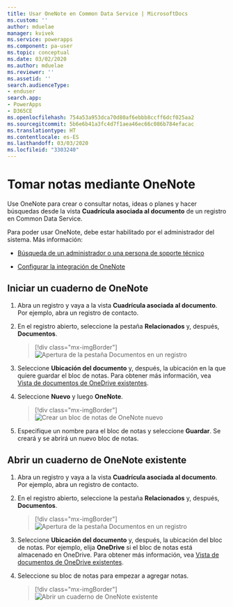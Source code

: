 ```yaml
---
title: Usar OneNote en Common Data Service | MicrosoftDocs
ms.custom: ''
author: mduelae
manager: kvivek
ms.service: powerapps
ms.component: pa-user
ms.topic: conceptual
ms.date: 03/02/2020
ms.author: mduelae
ms.reviewer: ''
ms.assetid: ''
search.audienceType:
- enduser
search.app:
- PowerApps
- D365CE
ms.openlocfilehash: 754a53a953dca70d80af6ebbb8ccff6dcf025aa2
ms.sourcegitcommit: 5b6e6b41a3fc4d7f1aea46ec66c086b784efacac
ms.translationtype: HT
ms.contentlocale: es-ES
ms.lasthandoff: 03/03/2020
ms.locfileid: "3303240"
---
```

# <a name="take-notes-by-using-onenote"></a>Tomar notas mediante OneNote 

Use OneNote para crear o consultar notas, ideas o planes y hacer búsquedas desde la vista **Cuadrícula asociada al documento** de un registro en Common Data Service.

Para poder usar OneNote, debe estar habilitado por el administrador del sistema. Más información:

-   [Búsqueda de un administrador o una persona de soporte técnico](find-admin.md)  

-   [Configurar la integración de OneNote](https://docs.microsoft.com/power-platform/admin/set-up-onenote-integration-in-dynamics-365)  

## <a name="start-a-new-onenote-notebook"></a>Iniciar un cuaderno de OneNote

1. Abra un registro y vaya a la vista **Cuadrícula asociada al documento**. Por ejemplo, abra un registro de contacto.

2. En el registro abierto, seleccione la pestaña **Relacionados** y, después, **Documentos**.
 
    > [!div class="mx-imgBorder"]
    > ![Apertura de la pestaña Documentos en un registro](media/onedrive_nav.png "Apertura de la pestaña Documentos en un registro")

3. Seleccione **Ubicación del documento** y, después, la ubicación en la que quiere guardar el bloc de notas. Para obtener más información, vea [Vista de documentos de OneDrive existentes](one-drive.md#view-existing-onedrive-documents).

4. Seleccione **Nuevo** y luego **OneNote**. 

    > [!div class="mx-imgBorder"]
    > ![Crear un bloc de notas de OneNote nuevo](media/onenote.png "Crear un bloc de notas de OneNote nuevo")

5. Especifique un nombre para el bloc de notas y seleccione **Guardar**. Se creará y se abrirá un nuevo bloc de notas.

## <a name="open-an-existing-onenote-notebook"></a>Abrir un cuaderno de OneNote existente

1. Abra un registro y vaya a la vista **Cuadrícula asociada al documento**. Por ejemplo, abra un registro de contacto.

2. En el registro abierto, seleccione la pestaña **Relacionados** y, después, **Documentos**.
 
    > [!div class="mx-imgBorder"]
    > ![Apertura de la pestaña Documentos en un registro](media/onedrive_nav.png "Apertura de la pestaña Documentos en un registro")

3. Seleccione **Ubicación del documento** y, después, la ubicación del bloc de notas. Por ejemplo, elija **OneDrive** si el bloc de notas está almacenado en OneDrive. Para obtener más información, vea [Vista de documentos de OneDrive existentes](one-drive.md#view-existing-onedrive-documents).

4. Seleccione su bloc de notas para empezar a agregar notas.
 
    > [!div class="mx-imgBorder"]
    > ![Abrir un cuaderno de OneNote existente](media/existing_onenote.png "Abrir un cuaderno de OneNote existente")
